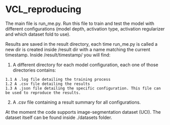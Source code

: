 # VCL_reproducing

The main file is run_me.py. Run this file to train and test the model with different configurations (model depth, activation type,
activation regularizer and which dataset fold to use).

Results are saved in the result directory, each time run_me.py is called a new dir is created inside /result dir with 
a name matching the current timestamp. Inside /result/timestamp/ you will find:
  1. A different directory for each model configuration, each one of those directories contains:
  
    1.1 A .log file detailing the training process
    1.2 A .csv file detailing the results
    1.3 A .json file detailing the specific configuration. This file can be used to reproduce the results.
    
  2. A .csv file containing a result summary for all configurations.
 

At the moment the code supports image-segmentation dataset (UCI). The dataset itself can be found inside ./datasets folder.

